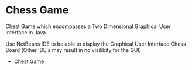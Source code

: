 # Chess Game

Chest Game which encompasses a Two Dimensional Graphical User Interface in Java

Use NetBeans IDE to be able to display the Graphical User Interface Chess Board (Other IDE's may result in no visilibity for the GUI)

* [Chest Game](./src)
